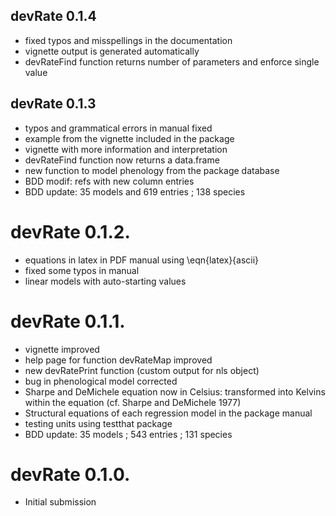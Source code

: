 ## devRate 0.1.4
* fixed typos and misspellings in the documentation 
* vignette output is generated automatically
* devRateFind function returns number of parameters and enforce single value

## devRate 0.1.3
* typos and grammatical errors in manual fixed
* example from the vignette included in the package
* vignette with more information and interpretation
* devRateFind function now returns a data.frame
* new function to model phenology from the package database
* BDD modif: refs with new column entries
* BDD update: 35 models and 619 entries ; 138 species

# devRate 0.1.2.
* equations in latex in PDF manual using \eqn{latex}{ascii}
* fixed some typos in manual
* linear models with auto-starting values

# devRate 0.1.1.
* vignette improved
* help page for function devRateMap improved
* new devRatePrint function (custom output for nls object)
* bug in phenological model corrected
* Sharpe and DeMichele equation now in Celsius: transformed into Kelvins within the equation (cf. Sharpe and DeMichele 1977)
* Structural equations of each regression model in the package manual
* testing units using testthat package
* BDD update: 35 models ; 543 entries ; 131 species

# devRate 0.1.0.
* Initial submission
